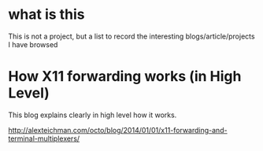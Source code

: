 # what is this

This is not a project, but a list to record the interesting blogs/article/projects I have browsed

# How X11 forwarding works (in High Level)

This blog explains clearly in high level how it works.

http://alexteichman.com/octo/blog/2014/01/01/x11-forwarding-and-terminal-multiplexers/
